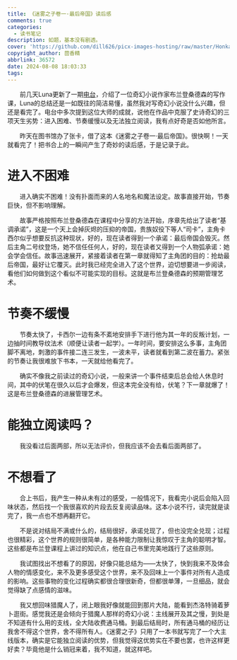 ```yaml
---
title: 《迷雾之子卷一·最后帝国》读后感
comments: true
categories:
  - 读书笔记
description: 如题，基本没有剧透。
cover: 'https://github.com/dill626/picx-images-hosting/raw/master/Honkai--Star-Rail-Screenshot-2024.06.25---13.14.39.28.syv2xfygc.webp'
copyright_author: 茴香精
abbrlink: 36572
date: 2024-08-08 18:03:33
tags:
---
```


&emsp;&emsp;前几天Luna更新了一期[电台](https://www.bilibili.com/video/BV1yy411i7sB/?spm_id_from=333.999.0.0&vd_source=893dd10c0479373f4a1c99b1f971b1e1)，介绍了一位奇幻小说作家布兰登桑德森的写作课，Luna的总结还是一如既往的简洁易懂，虽然我对写奇幻小说没什么兴趣，但还是看完了。电台中多次提到这位大师的成就，说他在作品中克服了史诗奇幻的三项天生劣势：进入困难、节奏缓慢以及无法独立阅读，我有点好奇是否如他所言。

&emsp;&emsp;昨天在图书馆办了张卡，借了这本《迷雾之子卷一·最后帝国》。很快啊！一天就看完了！把书合上的一瞬间产生了奇妙的读后感，于是记录于此。

# 进入不困难

&emsp;&emsp;进入确实不困难！没有扑面而来的人名地名和魔法设定。故事直接开始，节奏巨快，但不影响理解。

&emsp;&emsp;故事严格按照布兰登桑德森在课程中分享的方法开始，序章先给出了读者“基调承诺”，这是一个天上会掉灰烬的压抑的帝国，贵族奴役下等人“司卡”，主角卡西尔似乎想要反抗这种现状，好的，现在读者得到一个承诺：最后帝国会毁灭。然后主角二号纹登场，她不信任任何人，好的，现在读者又得到一个人物弧承诺：她会学会信任。故事迅速展开，紧接着读者在第一章就得知了主角团的目的：抢劫最后帝国，最好让它覆灭。此时我已经完全进入了这个世界，迫切想要进一步阅读，看他们如何做到这个看似不可能实现的目标。这就是布兰登桑德森的预期管理艺术。

# 节奏不缓慢

&emsp;&emsp;节奏太快了，卡西尔一边有条不紊地安排手下进行他为其一年的反叛计划，一边抽时间教导纹法术（顺便让读者一起学）。一年时间，要安排这么多事，主角团脚不离地，刺激的事件接二连三发生，一波未平，读者就看到第二波在蓄力。紧张的节奏让我很难放下书本，一天就给他看完了。

&emsp;&emsp;确实不像我之前读过的奇幻小说，一般来讲一个事件结束后总会给人休息时间，其中的伏笔在很久以后才会爆发，但这本完全没有给，伏笔？下一章就爆了！这是布兰登桑德森的进展管理艺术。

# 能独立阅读吗？

&emsp;&emsp;我没看过后面两部，所以无法评价，但我应该不会去看后面两部了。

# 不想看了

&emsp;&emsp;合上书后，我产生一种从未有过的感受，一般情况下，我看完小说后会陷入回味状态，然后找一个我很喜欢的片段去反复阅读品味。这本小说不行，读完就是读完了，我一点也不想再翻开它。

&emsp;&emsp;不是说对结局不满或什么的，结局很好，承诺兑现了，但也没完全兑现；过程也很精彩，这个世界的规则很简单，是各种能力限制让我惊叹于主角的聪明才智。这些都是布兰登课程上讲过的知识点，他在自己书里完美地践行了这些原则。

&emsp;&emsp;我试图找出不想看了的原因，好像只能总结为——太快了，快到我来不及体会人物的情感变化，来不及更多感受这个世界，来不及回味上一个事件对所有人造成的影响。这些事物的变化过程确实都很合理很新奇，但都很单薄，一旦细品，就会觉得缺了点感情的滋味。

&emsp;&emsp;我又想回味猎魔人了，闭上眼我好像就能回到那片大陆，能看到杰洛特骑着萝卜逛街。感觉我还是会倾向于猎魔人那样的奇幻小说：主线展开及其之慢，到处是不知道有什么用的支线，全大陆收费通马桶。到最后结局时，所有通马桶的经历让我舍不得这个世界，舍不得所有人。《迷雾之子》只用了一本书就写完了一个大主线版本，确实是它能独立阅读的优势，但我觉得这优势实在不要也罢，也许这样更好卖？毕竟他是什么销冠来着，我不知道，就这样吧。